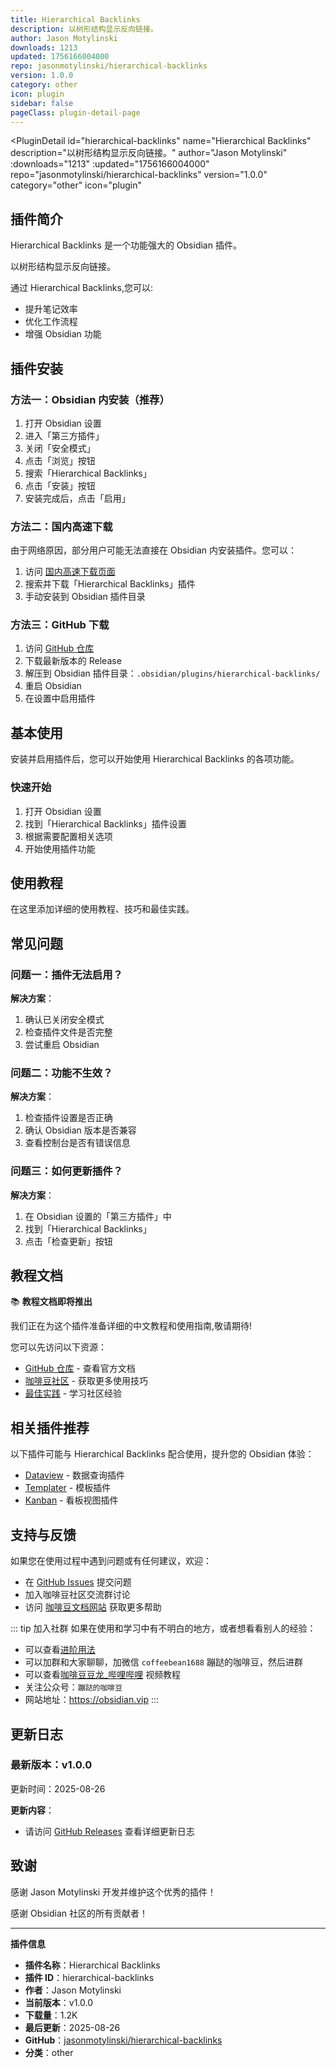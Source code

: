 ```yaml
---
title: Hierarchical Backlinks
description: 以树形结构显示反向链接。
author: Jason Motylinski
downloads: 1213
updated: 1756166004000
repo: jasonmotylinski/hierarchical-backlinks
version: 1.0.0
category: other
icon: plugin
sidebar: false
pageClass: plugin-detail-page
---
```


<PluginDetail
  id="hierarchical-backlinks"
  name="Hierarchical Backlinks"
  description="以树形结构显示反向链接。"
  author="Jason Motylinski"
  :downloads="1213"
  :updated="1756166004000"
  repo="jasonmotylinski/hierarchical-backlinks"
  version="1.0.0"
  category="other"
  icon="plugin"
>

<!-- AUTO_GENERATED_START -->
## 插件简介

Hierarchical Backlinks 是一个功能强大的 Obsidian 插件。

以树形结构显示反向链接。

通过 Hierarchical Backlinks,您可以:

- 提升笔记效率
- 优化工作流程
- 增强 Obsidian 功能

<!-- AUTO_GENERATED_END -->

<!-- AUTO_GENERATED_START -->
## 插件安装

### 方法一：Obsidian 内安装（推荐）

1. 打开 Obsidian 设置
2. 进入「第三方插件」
3. 关闭「安全模式」
4. 点击「浏览」按钮
5. 搜索「Hierarchical Backlinks」
6. 点击「安装」按钮
7. 安装完成后，点击「启用」

### 方法二：国内高速下载

由于网络原因，部分用户可能无法直接在 Obsidian 内安装插件。您可以：

1. 访问 [国内高速下载页面](/zh/documentation/obsidian-plugins-download.html)
2. 搜索并下载「Hierarchical Backlinks」插件
3. 手动安装到 Obsidian 插件目录

### 方法三：GitHub 下载

1. 访问 [GitHub 仓库](https://github.com/jasonmotylinski/hierarchical-backlinks)
2. 下载最新版本的 Release
3. 解压到 Obsidian 插件目录：`.obsidian/plugins/hierarchical-backlinks/`
4. 重启 Obsidian
5. 在设置中启用插件

## 基本使用

安装并启用插件后，您可以开始使用 Hierarchical Backlinks 的各项功能。

### 快速开始

1. 打开 Obsidian 设置
2. 找到「Hierarchical Backlinks」插件设置
3. 根据需要配置相关选项
4. 开始使用插件功能

<!-- AUTO_GENERATED_END -->

<!-- CUSTOM_CONTENT_START:tutorial -->
## 使用教程

在这里添加详细的使用教程、技巧和最佳实践。

<!-- CUSTOM_CONTENT_END:tutorial -->

<!-- SHARED_CONTENT_START -->
## 常见问题

### 问题一：插件无法启用？

**解决方案**：
1. 确认已关闭安全模式
2. 检查插件文件是否完整
3. 尝试重启 Obsidian

### 问题二：功能不生效？

**解决方案**：
1. 检查插件设置是否正确
2. 确认 Obsidian 版本是否兼容
3. 查看控制台是否有错误信息

### 问题三：如何更新插件？

**解决方案**：
1. 在 Obsidian 设置的「第三方插件」中
2. 找到「Hierarchical Backlinks」
3. 点击「检查更新」按钮

## 教程文档

📚 **教程文档即将推出**

我们正在为这个插件准备详细的中文教程和使用指南,敬请期待!

您可以先访问以下资源：
- [GitHub 仓库](https://github.com/jasonmotylinski/hierarchical-backlinks) - 查看官方文档
- [咖啡豆社区](/zh/bases/) - 获取更多使用技巧
- [最佳实践](/zh/best-practices/) - 学习社区经验

## 相关插件推荐

以下插件可能与 Hierarchical Backlinks 配合使用，提升您的 Obsidian 体验：

- [Dataview](/zh/plugins/dataview.html) - 数据查询插件
- [Templater](/zh/plugins/templater-obsidian.html) - 模板插件
- [Kanban](/zh/plugins/obsidian-kanban.html) - 看板视图插件

## 支持与反馈

如果您在使用过程中遇到问题或有任何建议，欢迎：

- 在 [GitHub Issues](https://github.com/jasonmotylinski/hierarchical-backlinks/issues) 提交问题
- 加入咖啡豆社区交流群讨论
- 访问 [咖啡豆文档网站](https://obsidian.vip) 获取更多帮助

::: tip 加入社群
如果在使用和学习中有不明白的地方，或者想看看别人的经验：
- 可以查看[进阶用法](/zh/advanced)
- 可以加群和大家聊聊，加微信 `coffeebean1688` 蹦跶的咖啡豆，然后进群
- 可以查看[咖啡豆豆龙_哔哩哔哩](https://space.bilibili.com/618777356) 视频教程
- 关注公众号：`蹦跶的咖啡豆`
- 网站地址：https://obsidian.vip
:::
<!-- SHARED_CONTENT_END -->

<!-- AUTO_GENERATED_START -->
## 更新日志

### 最新版本：v1.0.0

更新时间：2025-08-26

**更新内容**：
- 请访问 [GitHub Releases](https://github.com/jasonmotylinski/hierarchical-backlinks/releases) 查看详细更新日志

## 致谢

感谢 Jason Motylinski 开发并维护这个优秀的插件！

感谢 Obsidian 社区的所有贡献者！

---

**插件信息**
- **插件名称**：Hierarchical Backlinks
- **插件 ID**：hierarchical-backlinks
- **作者**：Jason Motylinski
- **当前版本**：v1.0.0
- **下载量**：1.2K
- **最后更新**：2025-08-26
- **GitHub**：[jasonmotylinski/hierarchical-backlinks](https://github.com/jasonmotylinski/hierarchical-backlinks)
- **分类**：other
<!-- AUTO_GENERATED_END -->

</PluginDetail>

